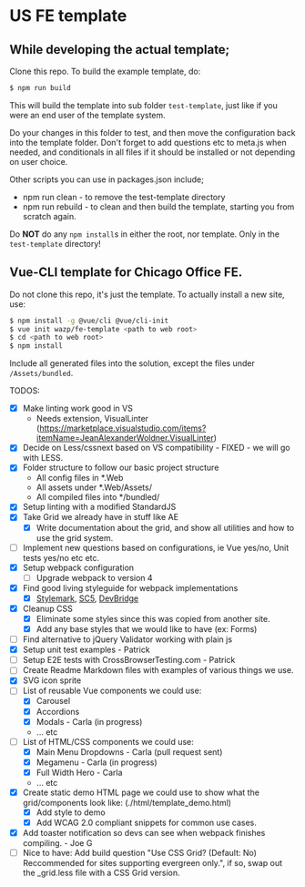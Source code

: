 # US FE template

## While developing the actual template;
Clone this repo. To build the example template, do:
```bash
$ npm run build
```

This will build the template into sub folder `test-template`, just like if you were an end user of the template system.

Do your changes in this folder to test, and then move the configuration back into the template folder. Don't forget to add questions etc to meta.js when needed, and conditionals in all files if it should be installed or not depending on user choice.

Other scripts you can use in packages.json include;
- npm run clean - to remove the test-template directory
- npm run rebuild - to clean and then build the template, starting you from scratch again.

Do **NOT** do any `npm install`s in either the root, nor template. Only in the `test-template` directory!

## Vue-CLI template for Chicago Office FE.

Do not clone this repo, it's just the template. To actually install a new site, use:

```bash
$ npm install -g @vue/cli @vue/cli-init
$ vue init wazp/fe-template <path to web root>
$ cd <path to web root>
$ npm install
```
Include all generated files into the solution, except the files under `/Assets/bundled`.


TODOS:
- [x] Make linting work good in VS
  - Needs extension, VisualLinter (https://marketplace.visualstudio.com/items?itemName=JeanAlexanderWoldner.VisualLinter)
- [x] Decide on Less/cssnext based on VS compatibility - FIXED - we will go with LESS.
- [x] Folder structure to follow our basic project structure
  - All config files in *.Web
  - All assets under *.Web/Assets/
  - All compiled files into */bundled/
- [x] Setup linting with a modified StandardJS
- [x] Take Grid we already have in stuff like AE
  - [x] Write documentation about the grid, and show all utilities and how to use the grid system.
- [ ] Implement new questions based on configurations, ie Vue yes/no, Unit tests yes/no etc etc.
- [x] Setup webpack configuration
  - [ ] Upgrade webpack to version 4
- [x] Find good living styleguide for webpack implementations
  - [x] [Stylemark](https://github.com/nextbigsoundinc/stylemark), [SC5](https://github.com/SC5/sc5-styleguide), [DevBridge](https://github.com/devbridge/Styleguide)
- [x] Cleanup CSS
  - [x] Eliminate some styles since this was copied from another site.
  - [x] Add any base styles that we would like to have (ex: Forms)
- [ ] Find alternative to jQuery Validator working with plain js
- [x] Setup unit test examples - Patrick
- [ ] Setup E2E tests with CrossBrowserTesting.com - Patrick
- [ ] Create Readme Markdown files with examples of various things we use.
- [x] SVG icon sprite
- [ ] List of reusable Vue components we could use:
  - [x] Carousel
  - [x] Accordions
  - [x] Modals - Carla (in progress)
  - ... etc
- [ ] List of HTML/CSS components we could use:
  - [x] Main Menu Dropdowns - Carla (pull request sent)
  - [x] Megamenu - Carla (in progress)
  - [x] Full Width Hero - Carla
  - ... etc
- [x] Create static demo HTML page we could use to show what the grid/components look like: (./html/template_demo.html)
  - [x] Add style to demo
  - [x] Add WCAG 2.0 compliant snippets for common use cases.
- [x] Add toaster notification so devs can see when webpack finishes compiling.  - Joe G
- [ ] Nice to have: Add build question "Use CSS Grid? (Default: No) Reccommended for sites supporting evergreen only.", if so, swap out the _grid.less file with a CSS Grid version.
